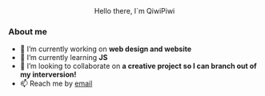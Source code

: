  <div id="header" align="center".
    <h1>Hello there, I`m QiwiPiwi</h1>
  </div>

### About me
- 🔭 I’m currently working on **web design and website**
- 🌱 I’m currently learning **JS**
- 👯 I’m looking to collaborate on **a creative project so I can branch out of my interversion!**
- 📫 Reach me by [email](mailto:darya.bogatyrewa2003@gmail.com)

